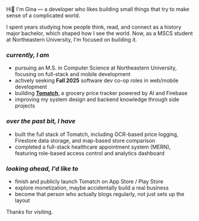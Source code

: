 Hi🙋 I'm Gina — a developer who likes building small things that try to make sense of a complicated world.

I spent years studying how people think, read, and connect as a history major bachelor, which shaped how I see the world. Now, as a MSCS student at Northeastern University, I'm focused on building it.


### _currently, I am_

- pursuing an M.S. in Computer Science at Northeastern University, focusing on full-stack and mobile development
- actively seeking **Fall 2025** software dev co-op roles in web/mobile development
- building [**Tomatch**](https://github.com/the-tomato-king/Tomatch), a grocery price tracker powered by AI and Firebase
- improving my system design and backend knowledge through side projects

### _over the past bit, I have_

- built the full stack of Tomatch, including OCR-based price logging, Firestore data storage, and map-based store comparison
- completed a full-stack healthcare appointment system (MERN), featuring role-based access control and analytics dashboard


### _looking ahead, I'd like to_

- finish and publicly launch Tomatch on App Store / Play Store
- explore monetization, maybe accidentally build a real business
- become that person who actually blogs regularly, not just sets up the layout


Thanks for visiting.

